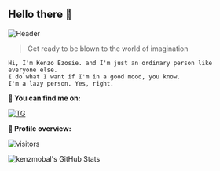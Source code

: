 ## Hello there 👋

![Header](https://telegra.ph/file/9a68be5a0aa5dd2ee0344.jpg)

> Get ready to be blown to the world of imagination

```
Hi, I'm Kenzo Ezosie. and I'm just an ordinary person like 
everyone else.
I do what I want if I'm in a good mood, you know. 
I'm a lazy person. Yes, right.
```

**:email: You can find me on:**

[![TG](https://img.shields.io/badge/-Telegram-0088CC?style=flat&logo=Telegram&logoColor=white&link=https://t.me/kenzmobal)](https://t.me/kenzmobal) <br />

**:pushpin: Profile overview:**
 
![visitors](https://visitor-badge.laobi.icu/badge?page_id=kenzmobal)
 
![kenzmobal's GitHub Stats](https://github-readme-stats.vercel.app/api?username=kenzmobal&show_icons=true)
 
